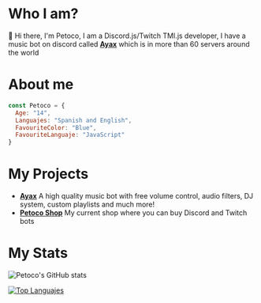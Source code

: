 # Who I am?
👋 Hi there, I'm Petoco, I am a Discord.js/Twitch TMI.js developer, I have a music bot on discord called **[Ayax](https://ayax-xyz.glitch.me)** which is in more than 60 servers around the world

# About me
```js
const Petoco = {
  Age: "14",
  Languajes: "Spanish and English",
  FavouriteColor: "Blue",
  FavouriteLanguaje: "JavaScript"
}
```

# My Projects
- **[Ayax](https://ayax-xyz.glitch.me)** A high quality music bot with free volume control, audio filters, DJ system, custom playlists and much more!
- **[Petoco Shop](https://discord.gg/wxTMnE2Y52)** My current shop where you can buy Discord and Twitch bots

# My Stats
![Petoco's GitHub stats](https://github-readme-stats.vercel.app/api?username=Petoco&show_icons=true&theme=highcontrast)

[![Top Languajes](https://github-readme-stats.vercel.app/api/top-langs/?username=Petoco&theme=highcontrast)](https://github.com/anuraghazra/github-readme-stats)
